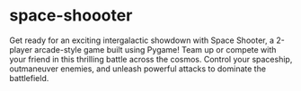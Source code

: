 # space-shoooter
Get ready for an exciting intergalactic showdown with Space Shooter, a 2-player arcade-style game built using Pygame! Team up or compete with your friend in this thrilling battle across the cosmos. Control your spaceship, outmaneuver enemies, and unleash powerful attacks to dominate the battlefield.
